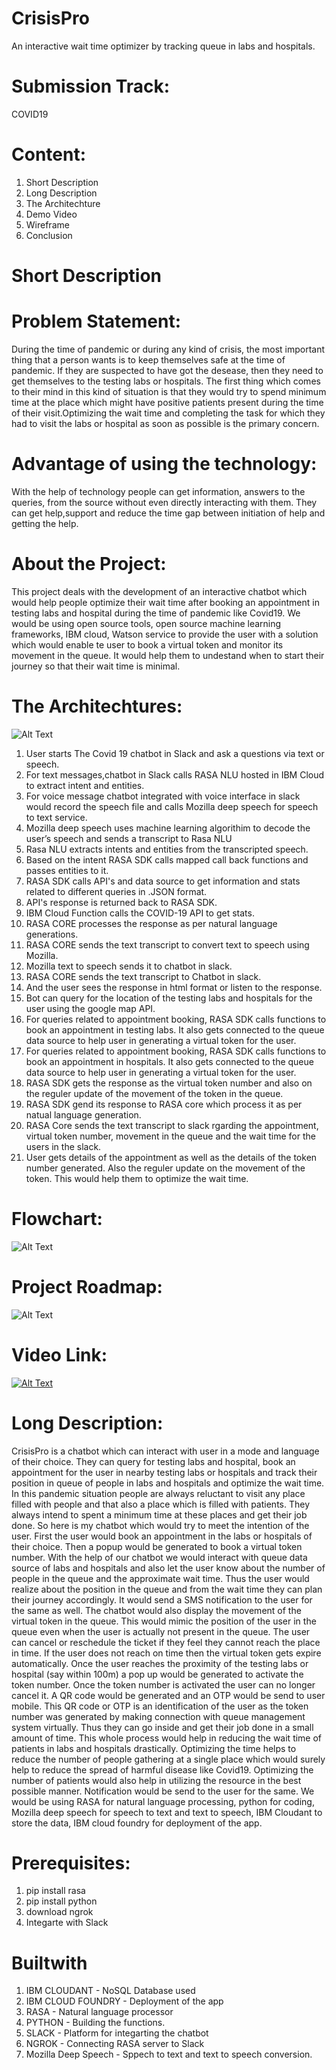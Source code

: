 # CrisisPro
An interactive wait time optimizer by tracking queue in labs and hospitals.
# Submission Track:
COVID19
# Content:
1) Short Description
2) Long Description
3) The Architechture
4) Demo Video
3) Wireframe
4) Conclusion

# Short Description
# Problem Statement:
During the time of pandemic or during any kind of crisis, the most important thing that a person wants is to keep themselves safe at the time of pandemic. If they are suspected to have got the desease, then they need to get themselves to the testing labs or hospitals. The first thing which comes to their mind in this kind of situation is that they would try to spend minimum time at the place which might have positive patients present during the time of their visit.Optimizing the wait time and completing the task for which they had to visit the labs or hospital as soon as possible is the primary concern.
# Advantage of using the technology:
With the help of technology people can get information, answers to the queries, from the source without even directly interacting with them. They can get help,support and reduce the time gap between initiation of help and getting the help.
# About the Project:
This project deals with the development of an interactive chatbot which would help people optimize their wait time after booking an appointment in testing labs and hospital during the time of pandemic like Covid19. We would be using open source tools, open source machine learning frameworks, IBM cloud, Watson service to provide the user with a solution which would enable te user to book a virtual token and monitor its movement in the queue. It would help them to undestand when to start their journey so that their wait time is minimal.
# The Architechtures:
![Alt Text](https://github.com/techrishikb/Covid19_Chatbot/blob/master/chatbot%20architecture.png)
1) User starts The Covid 19 chatbot in Slack and ask a questions via text or speech.
2) For text messages,chatbot in Slack calls RASA NLU hosted in IBM Cloud  to extract intent and entities.
3) For voice message chatbot integrated with voice interface in slack would record the speech file and calls Mozilla deep speech for speech to text service.
4) Mozilla deep speech uses machine learning algorithim to decode the user’s speech and sends a transcript to Rasa NLU
5) Rasa NLU extracts intents and entities from the transcripted speech.
6) Based on the intent RASA SDK calls mapped call back functions and passes entities to it.
7) RASA SDK calls API's and data source to get information and stats related to different queries in .JSON format.
8) API's response is returned back to RASA SDK.
9) IBM Cloud Function calls the COVID-19 API to get stats.
10) RASA CORE processes the response as per natural language generations.
11) RASA CORE sends the text transcript to convert text to speech using Mozilla.
12) Mozilla text to speech sends it to chatbot in slack. 
13) RASA CORE sends the text transcript to Chatbot in slack.
14) And the user sees the response in html format or listen to the response.
15) Bot can query for the location of the testing labs and hospitals for the user using the google map API.
16) For queries related to appointment booking, RASA SDK calls functions to book an appointment in testing labs. It also gets connected to the queue data source to help user in generating a virtual token for the user.
17) For queries related to appointment booking, RASA SDK calls functions to book an appointment in hospitals. It also gets connected to the queue data source to help user in generating a virtual token for the user.
18) RASA SDK gets the response as the virtual token number and also on the reguler update of the movement of the token in the queue. 
19) RASA SDK gend its response to RASA core which process it as per natual language generation.
20) RASA Core sends the text transcript to slack rgarding the appointment, virtual token number, movement in the queue and the wait time for the users in the slack.
21) User gets details of the appointment as well as the details of the token number generated. Also the reguler update on the movement of the token. This would help them to optimize the wait time.
# Flowchart:
  ![Alt Text](https://github.com/techrishikb/Covid19_Chatbot/blob/master/chatbot_flowchart.png)
# Project Roadmap:
  ![Alt Text](https://github.com/techrishikb/Covid19_Chatbot/blob/master/roadmap.png)
  
# Video Link:
  [![Alt Text](https://img.youtube.com/watch?v=12uI4KqPLp8&t=37s/0.jpg)](https://www.youtube.com/watch?v=12uI4KqPLp8&t=37s)
  
# Long Description:
CrisisPro is a chatbot which can interact with user in a mode and language of their choice. They can query for testing labs and hospital, book an appointment for the user in nearby testing labs or hospitals and track their position in queue of people in labs and hospitals and optimize the wait time. 
In this pandemic situation people are always reluctant to visit any place filled with people and that also a place which is filled with patients. They always intend to spent a minimum time at these places and get their job done. So here is my chatbot which would try to meet the intention of the user.
First the user would book an appointment in the labs or hospitals of their choice. Then a popup would be generated to book a virtual token number. With the help of our chatbot we would interact with queue data source of labs and hospitals and also let the user know about the number of people in the queue and the approximate wait time. Thus the user would realize about the position in the queue and from the wait time they can plan their journey accordingly.  It would send a SMS notification to the user for the same as well. The chatbot would also display the movement of the virtual token in the queue. This would mimic the position of the user in the queue even when the user is actually not present in the queue. The user can cancel or reschedule the ticket if they feel they cannot reach the place in time. If the user does not reach on time then the virtual token gets expire automatically. Once the user reaches the proximity of the testing labs or hospital (say within 100m) a pop up would be generated to activate the token number. Once the token number is activated the user can no longer cancel it. A QR code would be generated and an OTP would be send to user mobile. This QR code or OTP is an identification of the user as the token number was generated by making connection with queue management system virtually. Thus they can go inside and get their job done in a small amount of time. This whole process would help in reducing the wait time of patients in labs and hospitals drastically. Optimizing the time helps to reduce the number of people gathering at a single place which would surely help to reduce the spread of harmful disease like Covid19. Optimizing the number of patients would also help in utilizing the resource in the best possible manner. Notification would be send to the user for the same.
We would be using RASA for natural language processing, python for coding, Mozilla deep speech for speech to text and text to speech, IBM Cloudant to store the data, IBM cloud foundry for deployment of the app.

# Prerequisites:
1) pip install rasa
2) pip install python
3) download ngrok
4) Integarte with Slack

# Builtwith
1) IBM CLOUDANT - NoSQL Database used
2) IBM CLOUD FOUNDRY - Deployment of the app
3) RASA - Natural language processor
4) PYTHON - Building the functions.
5) SLACK - Platform for integarting the chatbot
6) NGROK - Connecting RASA server to Slack
7) Mozilla Deep Speech - Sppech to text and text to speech conversion.
